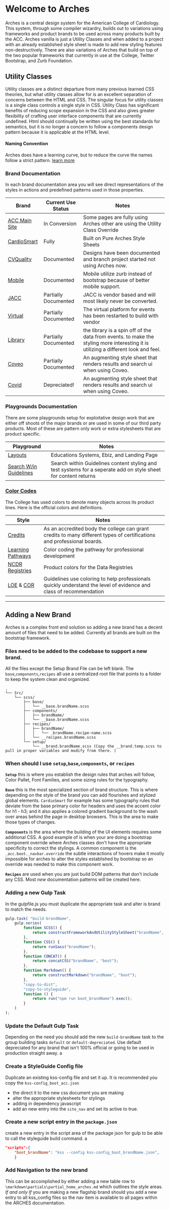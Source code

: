 
# Welcome to Arches 

Arches is a central design system for the American College of Cardiology. This system, through some compiler wizardry, builds out to variations using frameworks and product brands to be used across many products built by the ACC.  Arches vanilla is just a Utility Classes and when added to a project with an already established style sheet is made to add new styling features non-destructively. There are also variations of Arches that build on top of the two popular frameworks that currently in use at the College, Twitter Bootstrap, and Zurb Foundation.

## Utility Classes

Utility classes are a distinct departure from many previous learned CSS theories, but what utility classes allow for is an excellent separation of concerns between the HTML and CSS. The singular focus for utility classes is a single class controls a single style in CSS. Utility Class has significant benefits of reducing scope expansion in the CSS and also gives greater flexibility of crafting user interface components that are currently undefined. Html should continually be written using the best standards for semantics, but it is no longer a concern to follow a components design pattern because it is applicable at the HTML level.

#### Naming Convention

Arches does have a learning curve, but to reduce the curve the names follow a strict pattern. <a class="link" href="./section-uc.html"> learn more</a>

### Brand Documentation

In each brand documentation area you will see direct representations of the styles in actions and predefined patterns used in those properties.


| Brand                            | Current Use Status   | Notes                                                                                                                              |
| -------------------------------- | -------------------- | ---------------------------------------------------------------------------------------------------------------------------------- |
| [ACC Main Site](boot_acc/)       | In Conversion        | Some pages are fully using Arches other are using the Utility Class Override                                                       |
| [CardioSmart](boot_cardiosmart/) | Fully                | Built on Pure Arches Style Sheets                                                                                                  |
| [CVQuality](boot_cvquality/)     | Documented           | Designs have been documented and branch project started not using Arches now.                                                      |
| [Mobile](zurb_acc/)              | Documented           | Mobile utilize zurb instead of bootstrap because of better mobile support.                                                         |
| [JACC](boot_journal/)            | Partially Documented | JACC is vendor based and will most likely never be converted.                                                                      |
| [Virtual](boot_virtual/)         | Partially Documented | The virtual platform for events has been restarted to build with vendor                                                            |
| [Library](boot_library/)         | Partially Documented | the library is a spin off of the data from events. to make the styling more interesting it is utilizing a different look and feel. |
| [Coveo](coveo/)         	   | Partially Documented | An augmenting style sheet that renders results and search ui when using Coveo. |
| [Covid](boot_covid/)         	   | Depreciated! | An augmenting style sheet that renders results and search ui when using Coveo. |

### Playgrounds Documentation

There are some playgrounds setup for exploitative design work that are either off shoots of the major brands or are used in some of our third party products. Most of these are pattern only work or extra stylesheets that are product specific. 

| Playground                          | Notes                                                                                                           |
| ----------------------------------- | --------------------------------------------------------------------------------------------------------------- |
| [Layouts](layout_demo/)             | Educations Systems, Ebiz, and Landing Page                                                                      |
| [Search W/in Guidelines](glsearch/) | Search within Guidelines content styling and test systems for a seperate add on style sheet for content returns |

### [Color Codes](color_codes/)

The College has used colors to denote many objects across its product lines. Here is the official colors and definitions. 

| Style                                                                                       | Notes                                                                                                                  |
| ------------------------------------------------------------------------------------------- | ---------------------------------------------------------------------------------------------------------------------- |
| [Credits](color_codes/section-credit-colors.html)                                           | As an accredited body the college can grant credits to many different types of certifications and professional boards. |
| [Learning Pathways](color_codes/section-pathway-colors.html)                                | Color coding the pathway for professional development                                                                  |
| [NCDR Registries](color_codes/section-registrycolors.html)                                  | Product colors for the Data Registries                                                                                 |
| [LOE](color_codes/section-loe-colors.html) &amp; [COR](color_codes/section-cor-colors.html) | Guidelines use coloring to help professionals quickly understand the  level of evidence and class of recommendation    |

___
## Adding a New Brand
Arches is a complex front end solution so adding a new brand has a decent amount of files that need to be added. Currently all brands are built on the bootstrap framework.

### Files need to be added to the codebase to support a new brand.

All the files except the Setup Brand File can be left blank. The `base`,`components`,`recipes` all use a centralized root file that points to a folder to keep the system clean and organized. 
~~~
.
└── Src/
    └── scss/
        ├── base/
        │   └── __base.brandName.scss
        ├── components/
        │   ├── brandName/
        │   └── __base.brandName.scss
        ├── recipes/
        │   ├── brandName/
        │   │   └── _brandName.recipe-name.scss
        │   └── __recipes.brandName.scss
        └── setup/
            └── __brand.brandName.scss (Copy the __brand.temp.scss to pull in proper variables and modify from there. )

~~~

### When should I use `setup`,`base`,`components`, or `recipes`

__`Setup`__ this is where you establish the design rules that arches will follow, Color Pallet, Font Families, and some sizing rules for the typography. 

__`Base`__ this is the most specialized section of brand structure. This is where depending on the style of the brand you can add flourishes and stylized global elements. `CardioSmart` for example has some typography rules that deviate from the base primary color for headers and uses the accent color for h1 - h3; and it also applies a colored gradient background to the wash over areas behind the page in desktop browsers. This is the area to make those types of changes.

__`Components`__ is the area where the building of the UI elements requires some additional CSS.  A good example of is when your are doing a bootstrap component override where Arches classes don't have the appropriate specificity to correct the stylings.  A common component is the `_acc.boot._navbar.override` the subtle interactions of hovers make it mostly impossible for arches to alter the styles established by bootstrap so an override was needed to make this component work. 

__`Recipes`__ are used when you are just build DOM patterns that don't include any CSS.  Most *new* documentation patterns will be created here. 

### Adding a new Gulp Task

In the gulpfile.js you must duplicate the appropriate task and alter is brand to match the needs.

~~~javascript
gulp.task( "build-brandName",
	gulp.series(
		function SCSS() {
			return constructFrameworkAndUtilityStyleSheet("brandName", "boot");
		},
		function CSS() {
			return runSass("brandName");
		},
		function CONCAT() {
			return concatCSS("brandName", "boot");
		},
		function Markdown() {
			return constructMarkdown("brandName", "boot");
		},
		"copy-to-dist",
		"copy-to-styleguide",
		function () {
			return run("npm run boot_brandName").exec();
		}
	)
);
~~~

### Update the Default Gulp Task

Depending on the need you should add the new `build-brandName` task to the group building tasks `default` or `default-depreciated`. Use default depreciated for any brand that isn't 100% official or going to be used in production straight away. a

### Create a StyleGuide Config file

Duplicate an existing kss-config file and set it up. It is recommended you copy the `kss-config_boot_acc.json`

* the direct it to the new css document you are making
* alter the appropriate stylesheets for stylings
* adding in dependency javascript
* add an new entry into the `site_nav` and set its active to true.

### Create a new script entry in the `package.json`

create a new entry in the script area of the package json for gulp to be able to call the styleguide build command. a

~~~json
"scripts":{
	"boot_brandName": "kss --config kss-config_boot_brandName.json",	
	}

~~~

### Add Navigation to the new brand 

This can be accomplished by either adding a new table row to `\markdown\partials\partial_home_arches.md` which outlines the style areas. *If and only If* you are making a new flagship brand should you add a new entry to all kss_config files so the nav item is available to all pages within the ARCHES documentation. 

